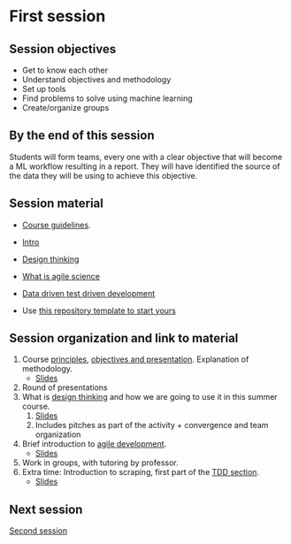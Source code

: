 # First session

## Session objectives

* Get to know each other
* Understand objectives and methodology
* Set up tools
* Find problems to solve using machine learning
* Create/organize groups

## By the end of this session

Students will form teams, every one with a clear objective that will become a ML
workflow resulting in a report. They will have identified the source of the data
they will be using to achieve this objective.

## Session material

* [Course guidelines](https://jj.github.io/nova-mlops/00.A-Few-Principles).
* [Intro](https://jj.github.io/nova-mlops/00.Intro)
* [Design thinking](https://jj.github.io/nova-mlops/01.Design-Thinking)
* [What is agile science](https://jj.github.io/nova-mlops/02.Agile)
* [Data driven test driven development](https://jj.github.io/nova-mlops/03.TDD)

* Use [this repository template to start yours](https://github.com/JJ/nova-mlops-template)

## Session organization and link to material

1. Course [principles](../text/00.A-Few-Principles.md), [objectives and
   presentation](../text/00.Intro.md). Explanation of methodology.
   - [Slides](https://jj.github.io/nova-mlops/preso/01.html#/3)
2. Round of presentations
3. What is [design thinking](../text/01.Design-Thinking.md) and how we are going
   to use it in this summer course.
   1. [Slides](https://jj.github.io/nova-mlops/preso/01.html#/6)
   2. Includes pitches as part of the activity + convergence and team organization
4. Brief introduction to [agile development](../text/02.Agile.md).
   - [Slides](https://jj.github.io/nova-mlops/preso/01.html#/7)
5. Work in groups, with tutoring by professor.
6. Extra time: Introduction to scraping, first part of the  [TDD section](../text/03.TDD.md).
   - [Slides](https://jj.github.io/nova-mlops/preso/01.html#/8)

## Next session

[Second session](02.md)
